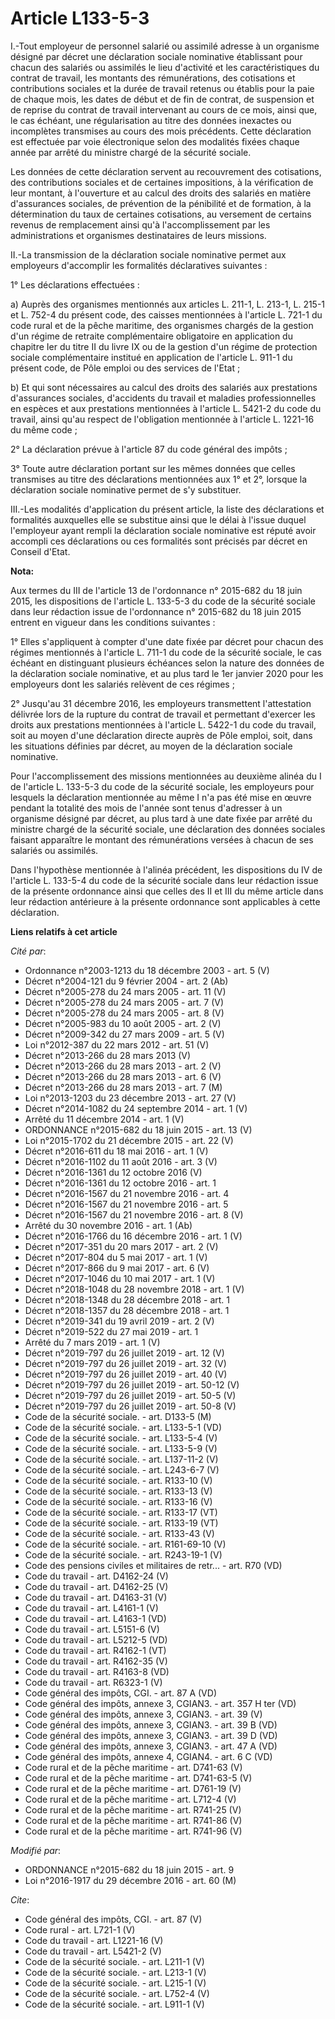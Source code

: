 # Article L133-5-3

I.-Tout employeur de personnel salarié ou assimilé adresse à un organisme désigné par décret une déclaration sociale
nominative établissant pour chacun des salariés ou assimilés le lieu d'activité et les caractéristiques du contrat de
travail, les montants des rémunérations, des cotisations et contributions sociales et la durée de travail retenus ou établis
pour la paie de chaque mois, les dates de début et de fin de contrat, de suspension et de reprise du contrat de travail
intervenant au cours de ce mois, ainsi que, le cas échéant, une régularisation au titre des données inexactes ou incomplètes
transmises au cours des mois précédents. Cette déclaration est effectuée par voie électronique selon des modalités fixées
chaque année par arrêté du ministre chargé de la sécurité sociale. 

Les données de cette déclaration servent au recouvrement des cotisations, des contributions sociales et de certaines
impositions, à la vérification de leur montant, à l'ouverture et au calcul des droits des salariés en matière d'assurances
sociales, de prévention de la pénibilité et de formation, à la détermination du taux de certaines cotisations, au versement
de certains revenus de remplacement ainsi qu'à l'accomplissement par les administrations et organismes destinataires de leurs
missions. 

II.-La transmission de la déclaration sociale nominative permet aux employeurs d'accomplir les formalités déclaratives
suivantes : 

1° Les déclarations effectuées : 

a) Auprès des organismes mentionnés aux articles L. 211-1, L. 213-1, L. 215-1 et L. 752-4 du présent code, des caisses
mentionnées à l'article L. 721-1 du code rural et de la pêche maritime, des organismes chargés de la gestion d'un régime de
retraite complémentaire obligatoire en application du chapitre Ier du titre II du livre IX ou de la gestion d'un régime de
protection sociale complémentaire institué en application de l'article L. 911-1 du présent code, de Pôle emploi ou des
services de l'Etat ; 

b) Et qui sont nécessaires au calcul des droits des salariés aux prestations d'assurances sociales, d'accidents du travail et
maladies professionnelles en espèces et aux prestations mentionnées à l'article L. 5421-2 du code du travail, ainsi qu'au
respect de l'obligation mentionnée à l'article L. 1221-16 du même code ; 

2° La déclaration prévue à l'article 87 du code général des impôts ; 

3° Toute autre déclaration portant sur les mêmes données que celles transmises au titre des déclarations mentionnées aux 1°
et 2°, lorsque la déclaration sociale nominative permet de s'y substituer. 

III.-Les modalités d'application du présent article, la liste des déclarations et formalités auxquelles elle se substitue
ainsi que le délai à l'issue duquel l'employeur ayant rempli la déclaration sociale nominative est réputé avoir accompli ces
déclarations ou ces formalités sont précisés par décret en Conseil d'Etat.

**Nota:**

Aux termes du III de l'article 13 de l'ordonnance n° 2015-682 du 18 juin 2015, les dispositions de l'article L. 133-5-3 du
code de la sécurité sociale dans leur rédaction issue de l'ordonnance n° 2015-682 du 18 juin 2015 entrent en vigueur dans les
conditions suivantes :

1° Elles s'appliquent à compter d'une date fixée par décret pour chacun des régimes mentionnés à l'article L. 711-1 du code
de la sécurité sociale, le cas échéant en distinguant plusieurs échéances selon la nature des données de la déclaration
sociale nominative, et au plus tard le 1er janvier 2020 pour les employeurs dont les salariés relèvent de ces régimes ;

2° Jusqu'au 31 décembre 2016, les employeurs transmettent l'attestation délivrée lors de la rupture du contrat de travail et
permettant d'exercer les droits aux prestations mentionnées à l'article L. 5422-1 du code du travail, soit au moyen d'une
déclaration directe auprès de Pôle emploi, soit, dans les situations définies par décret, au moyen de la déclaration sociale
nominative.

Pour l'accomplissement des missions mentionnées au deuxième alinéa du I de l'article L. 133-5-3 du code de la sécurité
sociale, les employeurs pour lesquels la déclaration mentionnée au même I n'a pas été mise en œuvre pendant la totalité des
mois de l'année sont tenus d'adresser à un organisme désigné par décret, au plus tard à une date fixée par arrêté du ministre
chargé de la sécurité sociale, une déclaration des données sociales faisant apparaître le montant des rémunérations versées à
chacun de ses salariés ou assimilés.

Dans l'hypothèse mentionnée à l'alinéa précédent, les dispositions du IV de l'article L. 133-5-4 du code de la sécurité
sociale dans leur rédaction issue de la présente ordonnance ainsi que celles des II et III du même article dans leur
rédaction antérieure à la présente ordonnance sont applicables à cette déclaration.

**Liens relatifs à cet article**

_Cité par_:

  - Ordonnance n°2003-1213 du 18 décembre 2003 - art. 5 (V)
  - Décret n°2004-121 du 9 février 2004 - art. 2 (Ab)
  - Décret n°2005-278 du 24 mars 2005 - art. 11 (V)
  - Décret n°2005-278 du 24 mars 2005 - art. 7 (V)
  - Décret n°2005-278 du 24 mars 2005 - art. 8 (V)
  - Décret n°2005-983 du 10 août 2005 - art. 2 (V)
  - Décret n°2009-342 du 27 mars 2009 - art. 5 (V)
  - Loi n°2012-387 du 22 mars 2012 - art. 51 (V)
  - Décret n°2013-266 du 28 mars 2013 (V)
  - Décret n°2013-266 du 28 mars 2013 - art. 2 (V)
  - Décret n°2013-266 du 28 mars 2013 - art. 6 (V)
  - Décret n°2013-266 du 28 mars 2013 - art. 7 (M)
  - Loi n°2013-1203 du 23 décembre 2013 - art. 27 (V)
  - Décret n°2014-1082 du 24 septembre 2014 - art. 1 (V)
  - Arrêté du 11 décembre 2014 - art. 1 (V)
  - ORDONNANCE n°2015-682 du 18 juin 2015 - art. 13 (V)
  - Loi n°2015-1702 du 21 décembre 2015 - art. 22 (V)
  - Décret n°2016-611 du 18 mai 2016 - art. 1 (V)
  - Décret n°2016-1102 du 11 août 2016 - art. 3 (V)
  - Décret n°2016-1361 du 12 octobre 2016 (V)
  - Décret n°2016-1361 du 12 octobre 2016 - art. 1
  - Décret n°2016-1567 du 21 novembre 2016 - art. 4
  - Décret n°2016-1567 du 21 novembre 2016 - art. 5
  - Décret n°2016-1567 du 21 novembre 2016 - art. 8 (V)
  - Arrêté du 30 novembre 2016 - art. 1 (Ab)
  - Décret n°2016-1766 du 16 décembre 2016 - art. 1 (V)
  - Décret n°2017-351 du 20 mars 2017 - art. 2 (V)
  - Décret n°2017-804 du 5 mai 2017 - art. 1 (V)
  - Décret n°2017-866 du 9 mai 2017 - art. 6 (V)
  - Décret n°2017-1046 du 10 mai 2017 - art. 1 (V)
  - Décret n°2018-1048 du 28 novembre 2018 - art. 1 (V)
  - Décret n°2018-1348 du 28 décembre 2018 - art. 1
  - Décret n°2018-1357 du 28 décembre 2018 - art. 1
  - Décret n°2019-341 du 19 avril 2019 - art. 2 (V)
  - Décret n°2019-522 du 27 mai 2019 - art. 1
  - Arrêté du 7 mars 2019 - art. 1 (V)
  - Décret n°2019-797 du 26 juillet 2019 - art. 12 (V)
  - Décret n°2019-797 du 26 juillet 2019 - art. 32 (V)
  - Décret n°2019-797 du 26 juillet 2019 - art. 40 (V)
  - Décret n°2019-797 du 26 juillet 2019 - art. 50-12 (V)
  - Décret n°2019-797 du 26 juillet 2019 - art. 50-5 (V)
  - Décret n°2019-797 du 26 juillet 2019 - art. 50-8 (V)
  - Code de la sécurité sociale. - art. D133-5 (M)
  - Code de la sécurité sociale. - art. L133-5-1 (VD)
  - Code de la sécurité sociale. - art. L133-5-4 (V)
  - Code de la sécurité sociale. - art. L133-5-9 (V)
  - Code de la sécurité sociale. - art. L137-11-2 (V)
  - Code de la sécurité sociale. - art. L243-6-7 (V)
  - Code de la sécurité sociale. - art. R133-10 (V)
  - Code de la sécurité sociale. - art. R133-13 (V)
  - Code de la sécurité sociale. - art. R133-16 (V)
  - Code de la sécurité sociale. - art. R133-17 (VT)
  - Code de la sécurité sociale. - art. R133-19 (VT)
  - Code de la sécurité sociale. - art. R133-43 (V)
  - Code de la sécurité sociale. - art. R161-69-10 (V)
  - Code de la sécurité sociale. - art. R243-19-1 (V)
  - Code des pensions civiles et militaires de retr... - art. R70 (VD)
  - Code du travail - art. D4162-24 (V)
  - Code du travail - art. D4162-25 (V)
  - Code du travail - art. D4163-31 (V)
  - Code du travail - art. L4161-1 (V)
  - Code du travail - art. L4163-1 (VD)
  - Code du travail - art. L5151-6 (V)
  - Code du travail - art. L5212-5 (VD)
  - Code du travail - art. R4162-1 (VT)
  - Code du travail - art. R4162-35 (V)
  - Code du travail - art. R4163-8 (VD)
  - Code du travail - art. R6323-1 (V)
  - Code général des impôts, CGI. - art. 87 A (VD)
  - Code général des impôts, annexe 3, CGIAN3. - art. 357 H ter (VD)
  - Code général des impôts, annexe 3, CGIAN3. - art. 39 (V)
  - Code général des impôts, annexe 3, CGIAN3. - art. 39 B (VD)
  - Code général des impôts, annexe 3, CGIAN3. - art. 39 D (VD)
  - Code général des impôts, annexe 3, CGIAN3. - art. 47 A (VD)
  - Code général des impôts, annexe 4, CGIAN4. - art. 6 C (VD)
  - Code rural et de la pêche maritime - art. D741-63 (V)
  - Code rural et de la pêche maritime - art. D741-63-5 (V)
  - Code rural et de la pêche maritime - art. D761-19 (V)
  - Code rural et de la pêche maritime - art. L712-4 (V)
  - Code rural et de la pêche maritime - art. R741-25 (V)
  - Code rural et de la pêche maritime - art. R741-86 (V)
  - Code rural et de la pêche maritime - art. R741-96 (V)

_Modifié par_:

  - ORDONNANCE n°2015-682 du 18 juin 2015 - art. 9
  - Loi n°2016-1917 du 29 décembre 2016 - art. 60 (M)

_Cite_:

  - Code général des impôts, CGI. - art. 87 (V)
  - Code rural - art. L721-1 (V)
  - Code du travail - art. L1221-16 (V)
  - Code du travail - art. L5421-2 (V)
  - Code de la sécurité sociale. - art. L211-1 (V)
  - Code de la sécurité sociale. - art. L213-1 (V)
  - Code de la sécurité sociale. - art. L215-1 (V)
  - Code de la sécurité sociale. - art. L752-4 (V)
  - Code de la sécurité sociale. - art. L911-1 (V)

